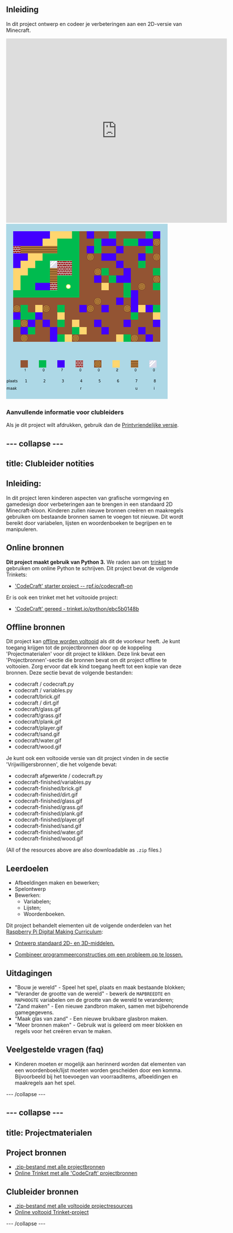 ## Inleiding

In dit project ontwerp en codeer je verbeteringen aan een 2D-versie van Minecraft.

<div class="trinket">
  <iframe src="https://trinket.io/embed/python/ebc5b0148b?outputOnly=true&start=result" width="600" height="500" frameborder="0" marginwidth="0" marginheight="0" allowfullscreen>
  </iframe>
  <img src="images/craft-finished.png">
</div>

### Aanvullende informatie voor clubleiders

Als je dit project wilt afdrukken, gebruik dan de [Printvriendelijke versie](https://projects.raspberrypi.org/en/projects/codecraft/print).

## \--- collapse \---

## title: Clubleider notities

## Inleiding:

In dit project leren kinderen aspecten van grafische vormgeving en gamedesign door verbeteringen aan te brengen in een standaard 2D Minecraft-kloon. Kinderen zullen nieuwe bronnen creëren en maakregels gebruiken om bestaande bronnen samen te voegen tot nieuwe. Dit wordt bereikt door variabelen, lijsten en woordenboeken te begrijpen en te manipuleren.

## Online bronnen

**Dit project maakt gebruik van Python 3.** We raden aan om [trinket](https://trinket.io/) te gebruiken om online Python te schrijven. Dit project bevat de volgende Trinkets:

+ ['CodeCraft' starter project -- rpf.io/codecraft-on](http://rpf.io/codecraft-on)

Er is ook een trinket met het voltooide project:

+ ['CodeCraft' gereed - trinket.io/python/ebc5b0148b](https://trinket.io/python/ebc5b0148b)

## Offline bronnen

Dit project kan [offline worden voltooid](https://www.codeclubprojects.org/en-GB/resources/python-working-offline/) als dit de voorkeur heeft. Je kunt toegang krijgen tot de projectbronnen door op de koppeling 'Projectmaterialen' voor dit project te klikken. Deze link bevat een 'Projectbronnen'-sectie die bronnen bevat om dit project offline te voltooien. Zorg ervoor dat elk kind toegang heeft tot een kopie van deze bronnen. Deze sectie bevat de volgende bestanden:

+ codecraft / codecraft.py
+ codecraft / variables.py
+ codecraft/brick.gif
+ codecraft / dirt.gif
+ codecraft/glass.gif
+ codecraft/grass.gif
+ codecraft/plank.gif
+ codecraft/player.gif
+ codecraft/sand.gif
+ codecraft/water.gif
+ codecraft/wood.gif

Je kunt ook een voltooide versie van dit project vinden in de sectie 'Vrijwilligersbronnen', die het volgende bevat:

+ codecraft afgewerkte / codecraft.py
+ codecraft-finished/variables.py
+ codecraft-finished/brick.gif
+ codecraft-finished/dirt.gif
+ codecraft-finished/glass.gif
+ codecraft-finished/grass.gif
+ codecraft-finished/plank.gif
+ codecraft-finished/player.gif
+ codecraft-finished/sand.gif
+ codecraft-finished/water.gif
+ codecraft-finished/wood.gif

(All of the resources above are also downloadable as `.zip` files.)

## Leerdoelen

+ Afbeeldingen maken en bewerken;
+ Spelontwerp
+ Bewerken: 
    + Variabelen;
    + Lijsten;
    + Woordenboeken.

Dit project behandelt elementen uit de volgende onderdelen van het [Raspberry Pi Digital Making Curriculum](http://rpf.io/curriculum):

+ [Ontwerp standaard 2D- en 3D-middelen.](https://www.raspberrypi.org/curriculum/design/creator)

+ [Combineer programmeerconstructies om een ​​probleem op te lossen.](https://www.raspberrypi.org/curriculum/programming/builder)

## Uitdagingen

+ "Bouw je wereld" - Speel het spel, plaats en maak bestaande blokken;
+ "Verander de grootte van de wereld" - bewerk de `MAPBREEDTE` en `MAPHOOGTE` variabelen om de grootte van de wereld te veranderen;
+ "Zand maken" - Een nieuwe zandbron maken, samen met bijbehorende gamegegevens.
+ "Maak glas van zand" - Een nieuwe bruikbare glasbron maken.
+ "Meer bronnen maken" - Gebruik wat is geleerd om meer blokken en regels voor het creëren ervan te maken.

## Veelgestelde vragen (faq)

+ Kinderen moeten er mogelijk aan herinnerd worden dat elementen van een woordenboek/lijst moeten worden gescheiden door een komma. Bijvoorbeeld bij het toevoegen van voorraaditems, afbeeldingen en maakregels aan het spel.

\--- /collapse \---

## \--- collapse \---

## title: Projectmaterialen

## Project bronnen

+ [.zip-bestand met alle projectbronnen](resources/codecraft-resources.zip)
+ [Online Trinket met alle 'CodeCraft' projectbronnen](http://rpf.io/codecraft-on)

## Clubleider bronnen

+ [.zip-bestand met alle voltooide projectresources](solutions/codecraft-solution.zip)
+ [Online voltooid Trinket-project](https://trinket.io/python/ebc5b0148b)

\--- /collapse \---
